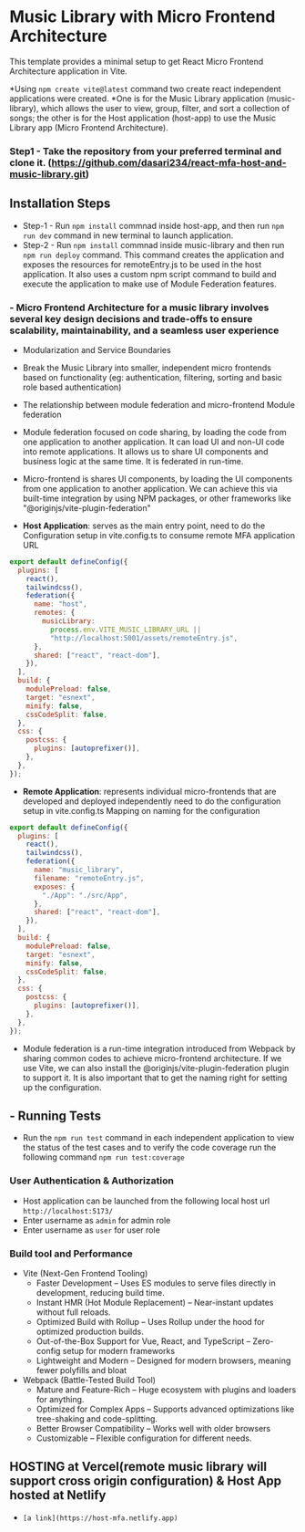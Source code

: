 # Music Library with Micro Frontend Architecture
This template provides a minimal setup to get React Micro Frontend Architecture application in Vite.

*Using ```npm create vite@latest``` command two create react independent applications were created.
*One is for the Music Library application (music-library), which allows the user to view, group, filter, and sort a collection of songs; the other is for the Host application (host-app) to use the Music Library app (Micro Frontend Architecture).

### Step1 - Take the repository from your preferred terminal and clone it. (https://github.com/dasari234/react-mfa-host-and-music-library.git)
## Installation Steps
- Step-1 - Run ```npm install``` commnad inside host-app, and then run ```npm run dev``` command in new terminal to launch application.
- Step-2 - Run ```npm install``` commnad inside music-library and then run ```npm run deploy``` command. This command creates the application and exposes the resources for remoteEntry.js to be used in the host application. It also uses a custom npm script command to build and execute the application to make use of Module Federation features.

### - Micro Frontend Architecture for a music library involves several key design decisions and trade-offs to ensure scalability, maintainability, and a seamless user experience
- Modularization and Service Boundaries
- Break the Music Library into smaller, independent micro frontends based on functionality (eg: authentication, filtering, sorting and basic role based authentication)
 - The relationship between module federation and micro-frontend Module federation

- Module federation focused on code sharing, by loading the code from one application to another application. It can load UI and non-UI code into remote applications. It allows us to share UI components and business logic at the same time. It is federated in run-time.

- Micro-frontend is shares UI components, by loading the UI components from one application to another application. We can achieve this via built-time integration by using NPM packages, or other frameworks like "@originjs/vite-plugin-federation"

- **Host Application**: serves as the main entry point, need to do the Configuration setup in vite.config.ts to consume remote MFA application URL
```js
export default defineConfig({
  plugins: [
    react(),
    tailwindcss(),
    federation({
      name: "host",
      remotes: {
        musicLibrary:
          process.env.VITE_MUSIC_LIBRARY_URL ||
          "http://localhost:5001/assets/remoteEntry.js",
      },
      shared: ["react", "react-dom"],
    }),
  ],
  build: {
    modulePreload: false,
    target: "esnext",
    minify: false,
    cssCodeSplit: false,
  },
  css: {
    postcss: {
      plugins: [autoprefixer()],
    },
  },
});
```

- **Remote Application**: represents individual micro-frontends that are developed and deployed independently need to do the configuration setup in vite.config.ts Mapping on naming for the configuration
```js
export default defineConfig({
  plugins: [
    react(),
    tailwindcss(),
    federation({
      name: "music_library",
      filename: "remoteEntry.js",
      exposes: {
        "./App": "./src/App",
      },
      shared: ["react", "react-dom"],
    }),
  ],
  build: {
    modulePreload: false,
    target: "esnext",
    minify: false,
    cssCodeSplit: false,
  },
  css: {
    postcss: {
      plugins: [autoprefixer()],
    },
  },
});
```

- Module federation is a run-time integration introduced from Webpack by sharing common codes to achieve micro-frontend architecture. If we use Vite, we can also install the @originjs/vite-plugin-federation plugin to support it. It is also important that to get the naming right for setting up the configuration.

## - Running Tests
- Run the ```npm run test``` command in each independent application to view the status of the test cases and to verify the code coverage run the following command ```npm run test:coverage```

### User Authentication & Authorization
- Host application can be launched from the following local host url ```http://localhost:5173/```
- Enter username as ```admin``` for admin role
- Enter username as ```user``` for user role

### Build tool and Performance
- Vite (Next-Gen Frontend Tooling)
    - Faster Development – Uses ES modules to serve files directly in development, reducing build time.
    - Instant HMR (Hot Module Replacement) – Near-instant updates without full reloads.
    - Optimized Build with Rollup – Uses Rollup under the hood for optimized production builds.
    - Out-of-the-Box Support for Vue, React, and TypeScript – Zero-config setup for modern frameworks
    - Lightweight and Modern – Designed for modern browsers, meaning fewer polyfills and bloat
- Webpack (Battle-Tested Build Tool)
    - Mature and Feature-Rich – Huge ecosystem with plugins and loaders for anything.
    - Optimized for Complex Apps – Supports advanced optimizations like tree-shaking and code-splitting.
    - Better Browser Compatibility – Works well with older browsers
    - Customizable – Flexible configuration for different needs.

## HOSTING at Vercel(remote music library will support cross origin configuration) & Host App hosted at Netlify
  - ```[a link](https://host-mfa.netlify.app)```